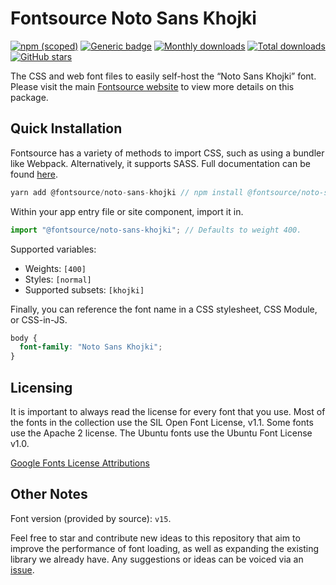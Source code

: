 # Fontsource Noto Sans Khojki

[![npm (scoped)](https://img.shields.io/npm/v/@fontsource/noto-sans-khojki?color=brightgreen)](https://www.npmjs.com/package/@fontsource/noto-sans-khojki) [![Generic badge](https://img.shields.io/badge/fontsource-passing-brightgreen)](https://github.com/fontsource/fontsource) [![Monthly downloads](https://badgen.net/npm/dm/@fontsource/noto-sans-khojki)](https://github.com/fontsource/fontsource) [![Total downloads](https://badgen.net/npm/dt/@fontsource/noto-sans-khojki)](https://github.com/fontsource/fontsource) [![GitHub stars](https://img.shields.io/github/stars/fontsource/fontsource.svg?style=social&label=Star)](https://github.com/fontsource/fontsource/stargazers)

The CSS and web font files to easily self-host the “Noto Sans Khojki” font. Please visit the main [Fontsource website](https://fontsource.org/fonts/noto-sans-khojki) to view more details on this package.

## Quick Installation

Fontsource has a variety of methods to import CSS, such as using a bundler like Webpack. Alternatively, it supports SASS. Full documentation can be found [here](https://fontsource.org/docs/introduction).

```javascript
yarn add @fontsource/noto-sans-khojki // npm install @fontsource/noto-sans-khojki
```

Within your app entry file or site component, import it in.

```javascript
import "@fontsource/noto-sans-khojki"; // Defaults to weight 400.
```

Supported variables:

- Weights: `[400]`
- Styles: `[normal]`
- Supported subsets: `[khojki]`

Finally, you can reference the font name in a CSS stylesheet, CSS Module, or CSS-in-JS.

```css
body {
  font-family: "Noto Sans Khojki";
}
```

## Licensing

It is important to always read the license for every font that you use.
Most of the fonts in the collection use the SIL Open Font License, v1.1. Some fonts use the Apache 2 license. The Ubuntu fonts use the Ubuntu Font License v1.0.

[Google Fonts License Attributions](https://fonts.google.com/attribution)

## Other Notes

Font version (provided by source): `v15`.

Feel free to star and contribute new ideas to this repository that aim to improve the performance of font loading, as well as expanding the existing library we already have. Any suggestions or ideas can be voiced via an [issue](https://github.com/fontsource/fontsource/issues).
